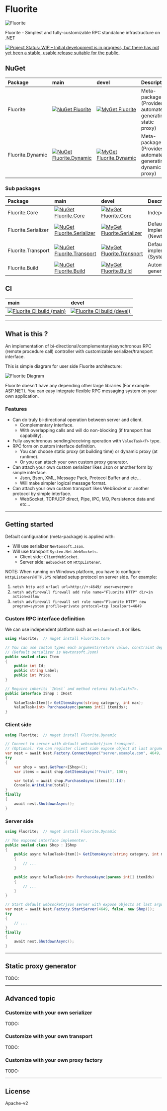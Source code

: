 # Fluorite

![Fluorite](Images/Fluorite.160.png)

Fluorite - Simplest and fully-customizable RPC standalone infrastructure on .NET

[![Project Status: WIP – Initial development is in progress, but there has not yet been a stable, usable release suitable for the public.](https://www.repostatus.org/badges/latest/wip.svg)](https://www.repostatus.org/#wip)

## NuGet

|Package|main|devel|Description|
|:--|:--|:--|:--|
|Fluorite|[![NuGet Fluorite](https://img.shields.io/nuget/v/Fluorite.svg?style=flat)](https://www.nuget.org/packages/Fluorite)|[![MyGet Fluorite](https://img.shields.io/myget/fluorite/v/Fluorite.svg?style=flat&label=myget)](https://www.myget.org/feed/fluorite/package/nuget/Fluorite)|Meta-package (Provides automated generating static proxy)|
|Fluorite.Dynamic|[![NuGet Fluorite.Dynamic](https://img.shields.io/nuget/v/Fluorite.Dynamic.svg?style=flat)](https://www.nuget.org/packages/Fluorite.Dynamic)|[![MyGet Fluorite.Dynamic](https://img.shields.io/myget/fluorite/v/Fluorite.Dynamic.svg?style=flat&label=myget)](https://www.myget.org/feed/fluorite/package/nuget/Fluorite.Dynamic)|Meta-package (Provides automated generating dynamic proxy)|

### Sub packages

|Package|main|devel|Description|
|:--|:--|:--|:--|
|Fluorite.Core|[![NuGet Fluorite.Core](https://img.shields.io/nuget/v/Fluorite.Core.svg?style=flat)](https://www.nuget.org/packages/Fluorite.Core)|[![MyGet Fluorite.Core](https://img.shields.io/myget/fluorite/v/Fluorite.Core.svg?style=flat&label=myget)](https://www.myget.org/feed/fluorite/package/nuget/Fluorite.Core)|Independed core engine|
|Fluorite.Serializer|[![NuGet Fluorite.Serializer](https://img.shields.io/nuget/v/Fluorite.Serializer.svg?style=flat)](https://www.nuget.org/packages/Fluorite.Serializer)|[![MyGet Fluorite.Serializer](https://img.shields.io/myget/fluorite/v/Fluorite.Serializer.svg?style=flat&label=myget)](https://www.myget.org/feed/fluorite/package/nuget/Fluorite.Serializer)|Default serializer implementation (Newtonsoft.Json)|
|Fluorite.Transport|[![NuGet Fluorite.Transport](https://img.shields.io/nuget/v/Fluorite.Transport.svg?style=flat)](https://www.nuget.org/packages/Fluorite.Transport)|[![MyGet Fluorite.Transport](https://img.shields.io/myget/fluorite/v/Fluorite.Transport.svg?style=flat&label=myget)](https://www.myget.org/feed/fluorite/package/nuget/Fluorite.Transport)|Default transport implementation (System.Net.WebSockets)|
|Fluorite.Build|[![NuGet Fluorite.Build](https://img.shields.io/nuget/v/Fluorite.Build.svg?style=flat)](https://www.nuget.org/packages/Fluorite.Build)|[![MyGet Fluorite.Build](https://img.shields.io/myget/fluorite/v/Fluorite.Build.svg?style=flat&label=myget)](https://www.myget.org/feed/fluorite/package/nuget/Fluorite.Build)|Automated static proxy generator at building time|

## CI

|main|devel|
|:--|:--|
|[![Fluorite CI build (main)](https://github.com/kekyo/Fluorite/workflows/.NET/badge.svg?branch=main)](https://github.com/kekyo/Fluorite/actions?query=branch%3Amain)|[![Fluorite CI build (devel)](https://github.com/kekyo/Fluorite/workflows/.NET/badge.svg?branch=devel)](https://github.com/kekyo/Fluorite/actions?query=branch%3Adevel)|

-----

## What is this ?

An implementation of bi-directional/complementary/asynchronous RPC (remote procedure call) controller with customizable serializer/transport interface.

This is simple diagram for user side Fluorite architecture:

![Fluorite Diagram](./Images/diagram.png)

Fluorite doesn't have any depending other large libraries (For example: ASP.NET).
You can easy integrate flexible RPC messaging system on your own application.

### Features

* Can do truly bi-directional operation between server and client.
  * Complementary interface.
  * With overlapping calls and will do non-blocking (if transport has capability).
* Fully asynchronous sending/receiving operation with `ValueTask<T>` type.
* RPC form on custom interface definition.
  * You can choose static proxy (at building time) or dynamic proxy (at runtime).
  * Or you can attach your own custom proxy generator.
* Can attach your own custom serializer likes Json or another form by simple interface.
  * Json, Bson, XML, Message Pack, Protocol Buffer and etc...
  * Will make simpler logical message format.
* Can attach your own custom transport likes WebSocket or another protocol by simple interface.
  * WebSocket, TCP/UDP direct, Pipe, IPC, MQ, Persistence data and etc...

-----

## Getting started

Default configuration (meta-package) is applied with:

* Will use serializer `Newtonsoft.Json`.
* Will use transport `System.Net.WebSockets`.
  * Client side: `ClientWebSocket`.
  * Server side: `WebSocket` on `HttpListener`.

NOTE: When running on Windows platform, you have to configure `HttpListener`/`HTTP.SYS` related setup protocol on server side. For example:

1. `netsh http add urlacl url=http://+:4649/ user=everyone`
2. `netsh advfirewall firewall add rule name="Fluorite HTTP" dir=in action=allow`
3. `netsh advfirewall firewall set rule name="Fluorite HTTP" new program=system profile=private protocol=tcp localport=4649`

### Custom RPC interface definition

We can use independent platform such as `netstandard2.0` or likes.

```csharp
using Fluorite;  // nuget install Fluorite.Core

// You can use custom types each arguments/return value, constraint depending used serializer.
// (Default serializer is Newtonsoft.Json)
public sealed class Item
{
    public int Id;
    public string Label;
    public int Price;
}

// Require inherits `IHost` and method returns ValueTask<T>.
public interface IShop : IHost
{
    ValueTask<Item[]> GetItemsAsync(string category, int max);
    ValueTask<int> PurchaseAsync(params int[] itemIds);
}
```

### Client side

```csharp
using Fluorite;  // nuget install Fluorite.Dynamic

// Connect to server with default websocket/json transport.
// (Optional: You can register client side expose object at last arguments same as server side)
var nest = await Nest.Factory.ConnectAsync("server.example.com", 4649, false);
try
{
    var shop = nest.GetPeer<IShop>();
    var items = await shop.GetItemsAsync("Fruit", 100);

    var total = await shop.PurchaseAsync(items[3].Id);
    Console.WriteLine(total);
}
finally
{
    await nest.ShutdownAsync();
}
```

### Server side

```csharp
using Fluorite;  // nuget install Fluorite.Dynamic

// The exposed interface implementer.
public sealed class Shop : IShop
{
    public async ValueTask<Item[]> GetItemsAsync(string category, int max)
    {
        // ...
    }

    public async ValueTask<int> PurchaseAsync(params int[] itemIds)
    {
        // ...
    }
}

// Start default websocket/json server with expose objects at last arguments.
var nest = await Nest.Factory.StartServer(4649, false, new Shop());
try
{
    // ...
}
finally
{
    await nest.ShutdownAsync();
}
```

-----

## Static proxy generator

TODO:

-----

## Advanced topic

### Customize with your own serializer

TODO:

### Customize with your own transport

TODO:

### Customize with your own proxy factory

TODO:

-----

## License

Apache-v2
